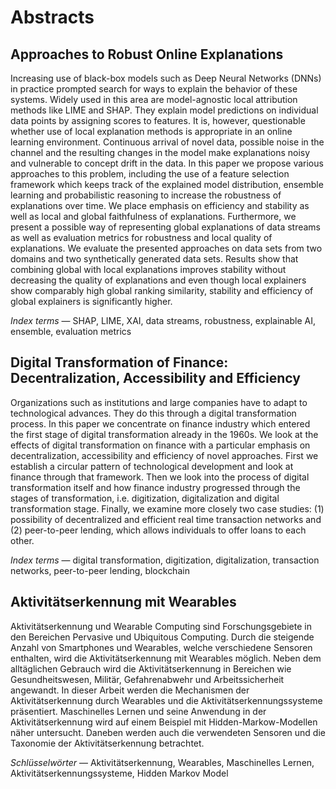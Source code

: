 # Abstracts

## Approaches to Robust Online Explanations

Increasing use of black-box models such as Deep Neural Networks (DNNs) in practice prompted search for ways to explain the behavior of these systems. Widely used in this area are model-agnostic local attribution methods like LIME and SHAP. 
They explain model predictions on individual data points by assigning scores to features. It is, however, questionable whether use of local explanation methods is appropriate in an online learning environment. Continuous arrival of novel data, possible noise in the channel and the resulting changes in the model make explanations noisy and vulnerable to concept drift in the data. In this paper we propose various approaches to this problem, including the use of a feature selection framework which keeps track of the explained model distribution, ensemble learning and probabilistic reasoning to increase the robustness of explanations over time. We place emphasis on efficiency and stability as well as local and global faithfulness of explanations. Furthermore, we present a possible way of representing global explanations of data streams as well as evaluation metrics for robustness and local quality of explanations. We evaluate the presented approaches on data sets from two domains and two synthetically generated data sets. Results show that combining global with local explanations improves stability without decreasing the quality of explanations and even though local explainers show comparably high global ranking similarity, stability and efficiency of global explainers is significantly higher.

*Index terms* &mdash; SHAP, LIME, XAI, data streams, robustness, explainable AI, ensemble, evaluation metrics


## Digital Transformation of Finance: Decentralization, Accessibility and Efficiency

Organizations such as institutions and large companies have to adapt to technological advances. They do this through a digital transformation process. In this paper we concentrate on finance industry which entered the first stage of digital transformation already in the 1960s. We look at the effects of digital transformation on finance with a particular emphasis on decentralization, accessibility and efficiency of novel approaches. First we establish a circular pattern of technological development and look at finance through that framework. Then we look into the process of digital transformation itself and how finance industry progressed through the stages of transformation, i.e. digitization, digitalization and digital transformation stage. Finally, we examine more closely two case studies: (1) possibility of decentralized and efficient real time transaction networks and (2) peer-to-peer lending, which allows individuals to offer loans to each other.

*Index terms* &mdash; digital transformation, digitization, digitalization, transaction networks, peer-to-peer lending, blockchain


## Aktivitätserkennung mit Wearables

Aktivitätserkennung und Wearable Computing sind Forschungsgebiete in den Bereichen Pervasive und Ubiquitous Computing. Durch die steigende Anzahl von Smartphones und Wearables, welche verschiedene Sensoren enthalten, wird die Aktivitätserkennung mit Wearables möglich. Neben dem alltäglichen Gebrauch wird die Aktivitätserkennung in Bereichen wie Gesundheitswesen, Militär, Gefahrenabwehr und Arbeitssicherheit angewandt. In dieser Arbeit werden die Mechanismen der Aktivitätserkennung durch Wearables und die Aktivitätserkennungssysteme präsentiert. Maschinelles Lernen und seine Anwendung in der Aktivitätserkennung wird auf einem Beispiel mit Hidden-Markow-Modellen näher untersucht. Daneben werden auch die verwendeten Sensoren und die Taxonomie der Aktivitätserkennung betrachtet.

*Schlüsselwörter* &mdash; Aktivitätserkennung, Wearables, Maschinelles Lernen, Aktivitätserkennungssysteme, Hidden Markov Model